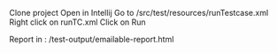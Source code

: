 Clone project
Open in Intellij
Go to /src/test/resources/runTestcase.xml
Right click on runTC.xml
Click on Run

Report in : /test-output/emailable-report.html
